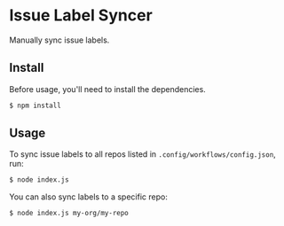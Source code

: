 # Issue Label Syncer

Manually sync issue labels.

## Install

Before usage, you'll need to install the dependencies.

```go
$ npm install
```

## Usage

To sync issue labels to all repos listed in `.config/workflows/config.json`, run:

```bash
$ node index.js
```

You can also sync labels to a specific repo:

```bash
$ node index.js my-org/my-repo
```
